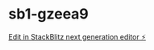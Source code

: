 # sb1-gzeea9

[Edit in StackBlitz next generation editor ⚡️](https://stackblitz.com/~/github.com/Jebinho/sb1-gzeea9)